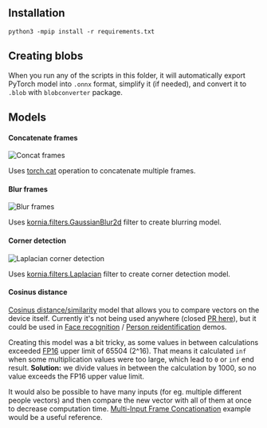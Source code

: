 ## Installation

```
python3 -mpip install -r requirements.txt
```

## Creating blobs

When you run any of the scripts in this folder, it will automatically export PyTorch model into `.onnx` format, simplify it (if needed), and convert it to `.blob` with `blobconverter` package.

## Models

#### Concatenate frames

![Concat frames](https://user-images.githubusercontent.com/18037362/134209980-09c6e2f9-8a26-45d5-a6ad-c31d9e2816e1.png)

Uses [torch.cat](https://pytorch.org/docs/stable/generated/torch.cat.html) operation to concatenate multiple frames.

#### Blur frames

![Blur frames](https://docs.luxonis.com/en/latest/_images/blur.jpeg)

Uses [kornia.filters.GaussianBlur2d](https://kornia.readthedocs.io/en/latest/filters.html?highlight=GaussianBlur2d#kornia.filters.GaussianBlur2d) filter to create blurring model.

#### Corner detection

![Laplacian corner detection](https://user-images.githubusercontent.com/18037362/134209951-4e1c7343-a333-4fb6-bdc9-bc86f6dc36b2.jpeg)

Uses [kornia.filters.Laplacian](https://kornia.readthedocs.io/en/latest/filters.html?highlight=laplacian#kornia.filters.Laplacian) filter to create corner detection model.

#### Cosinus distance

[Cosinus distance/similarity](https://en.wikipedia.org/wiki/Cosine_similarity) model that allows you to compare vectors on the device itself. Currently it's not being used anywhere (closed [PR here](https://github.com/luxonis/depthai-experiments/pull/259)), but it could be used in [Face recognition](https://github.com/luxonis/depthai-experiments/tree/master/gen2-face-recognition) / [Person reidentification](https://github.com/luxonis/depthai-experiments/tree/master/gen2-pedestrian-reidentification) demos.

Creating this model was a bit tricky, as some values in between calculations exceeded [FP16](https://en.wikipedia.org/wiki/Half-precision_floating-point_format#Half_precision_examples) upper limit of 65504 (2^16). That means it calculated `inf` when some multiplication values were too large, which lead to `0` or `inf` end result.
**Solution:** we divide values in between the calculation by 1000, so no value exceeds the FP16 upper value limit.

It would also be possible to have many inputs (for eg. multiple different people vectors) and then compare the new vector with all of them at once to decrease computation time. [Multi-Input Frame Concationation](https://docs.luxonis.com/projects/api/en/latest/samples/NeuralNetwork/concat_multi_input) example would be a useful reference.
